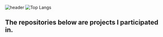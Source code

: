 ![header](https://capsule-render.vercel.app/api?type=wave&color=auto&height=300&section=header&text=Welcome!I'mDongsu!&fontSize=60)
![Top Langs](https://github-readme-stats.vercel.app/api/top-langs/?username=dongso03&layout=compact)
## The repositories below are projects I participated in.
